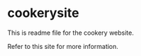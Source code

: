 # cookerysite
This is readme file for the cookery website.

Refer to this site for more information.
